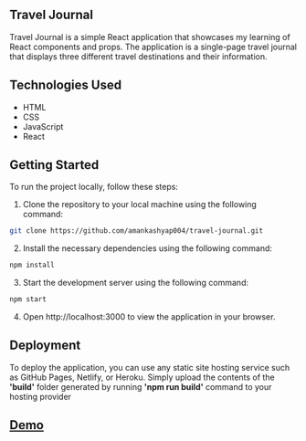 ## Travel Journal

Travel Journal is a simple React application that showcases my learning of React components and props. The application is a single-page travel journal that displays three different travel destinations and their information.

## Technologies Used

-  HTML
-  CSS
-  JavaScript
-  React

## Getting Started

To run the project locally, follow these steps:

1. Clone the repository to your local machine using the following command:

```bash
git clone https://github.com/amankashyap004/travel-journal.git
```

2. Install the necessary dependencies using the following command:

```bash
npm install
```

3. Start the development server using the following command:

```bash
npm start
```

4. Open http://localhost:3000 to view the application in your browser.

## Deployment

To deploy the application, you can use any static site hosting service such as GitHub Pages, Netlify, or Heroku. Simply upload the contents of the **'build'** folder generated by running **'npm run build'** command to your hosting provider

## [Demo](https://amankashyap004.github.io/travel-journal/)
